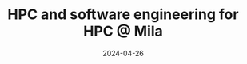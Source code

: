 ---
title: "HPC and software engineering for HPC @ Mila"
collection: talks
type: 'Talk'
permalink: /talks/2024-04-26-cines-visit
excerpt: 'Add except...'
date: 2024-04-26
location: CINES, Montpellier, France
organization: CINES
recording: ''
slides: ''
---